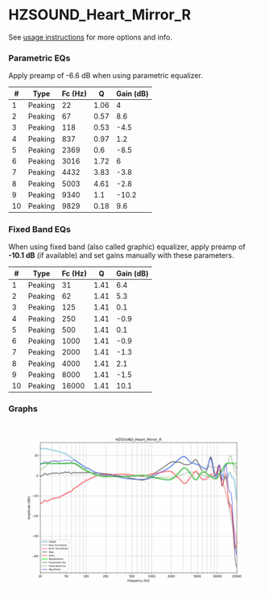 # HZSOUND_Heart_Mirror_R
See [usage instructions](https://github.com/jaakkopasanen/AutoEq#usage) for more options and info.

### Parametric EQs
Apply preamp of -6.6 dB when using parametric equalizer.

|   # | Type    |   Fc (Hz) |    Q |   Gain (dB) |
|-----|---------|-----------|------|-------------|
|   1 | Peaking |        22 | 1.06 |         4   |
|   2 | Peaking |        67 | 0.57 |         8.6 |
|   3 | Peaking |       118 | 0.53 |        -4.5 |
|   4 | Peaking |       837 | 0.97 |         1.2 |
|   5 | Peaking |      2369 | 0.6  |        -8.5 |
|   6 | Peaking |      3016 | 1.72 |         6   |
|   7 | Peaking |      4432 | 3.83 |        -3.8 |
|   8 | Peaking |      5003 | 4.61 |        -2.8 |
|   9 | Peaking |      9340 | 1.1  |       -10.2 |
|  10 | Peaking |      9829 | 0.18 |         9.6 |

### Fixed Band EQs
When using fixed band (also called graphic) equalizer, apply preamp of **-10.1 dB** (if available) and set gains manually with these parameters.

|   # | Type    |   Fc (Hz) |    Q |   Gain (dB) |
|-----|---------|-----------|------|-------------|
|   1 | Peaking |        31 | 1.41 |         6.4 |
|   2 | Peaking |        62 | 1.41 |         5.3 |
|   3 | Peaking |       125 | 1.41 |         0.1 |
|   4 | Peaking |       250 | 1.41 |        -0.9 |
|   5 | Peaking |       500 | 1.41 |         0.1 |
|   6 | Peaking |      1000 | 1.41 |        -0.9 |
|   7 | Peaking |      2000 | 1.41 |        -1.3 |
|   8 | Peaking |      4000 | 1.41 |         2.1 |
|   9 | Peaking |      8000 | 1.41 |        -1.5 |
|  10 | Peaking |     16000 | 1.41 |        10.1 |

### Graphs
![](./HZSOUND_Heart_Mirror_R.png)
